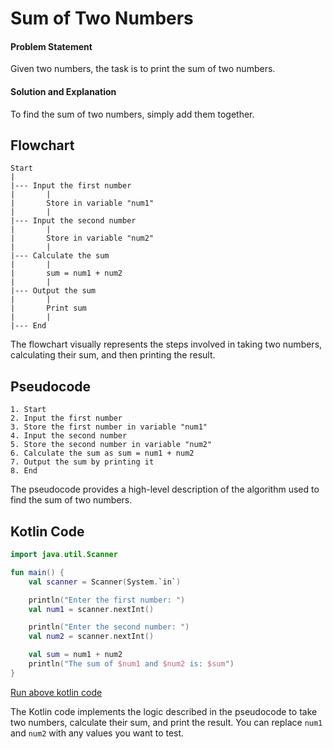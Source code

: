 # Sum of Two Numbers

#### Problem Statement

Given two numbers, the task is to print the sum of two numbers.

#### Solution and Explanation

To find the sum of two numbers, simply add them together.

## Flowchart

```
Start
|
|--- Input the first number
|       |
|       Store in variable "num1"
|       |
|--- Input the second number
|       |
|       Store in variable "num2"
|       |
|--- Calculate the sum
|       |
|       sum = num1 + num2
|       |
|--- Output the sum
|       |
|       Print sum
|       |
|--- End
```

The flowchart visually represents the steps involved in taking two numbers, calculating their sum, and then printing the result.

## Pseudocode

```
1. Start
2. Input the first number
3. Store the first number in variable "num1"
4. Input the second number
5. Store the second number in variable "num2"
6. Calculate the sum as sum = num1 + num2
7. Output the sum by printing it
8. End
```

The pseudocode provides a high-level description of the algorithm used to find the sum of two numbers.

## Kotlin Code

```kotlin
import java.util.Scanner

fun main() {
    val scanner = Scanner(System.`in`)

    println("Enter the first number: ")
    val num1 = scanner.nextInt()

    println("Enter the second number: ")
    val num2 = scanner.nextInt()

    val sum = num1 + num2
    println("The sum of $num1 and $num2 is: $sum")
}

```

[Run above kotlin code](https://github.com/rahullraghuwanshi/CodeForQuality/blob/main/src/main/java/learner/rahulraghuwanshi/flowcharts_and_pseudocode/questions/code/code_2.kt)


The Kotlin code implements the logic described in the pseudocode to take two numbers, calculate their sum, and print the result. You can replace `num1` and `num2` with any values you want to test.